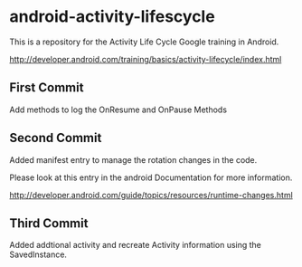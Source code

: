 # android-activity-lifescycle
This is a repository for the Activity Life Cycle Google training in Android.

http://developer.android.com/training/basics/activity-lifecycle/index.html

First Commit
-------------

Add methods to log the OnResume and OnPause Methods


Second Commit
--------------

Added manifest entry to manage the rotation changes in the code.

Please look at this entry in the android Documentation for more information.

http://developer.android.com/guide/topics/resources/runtime-changes.html


Third Commit
-------------

Added addtional activity and recreate Activity information using the SavedInstance.

